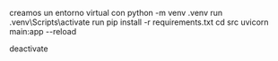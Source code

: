 creamos un entorno virtual con python -m venv .venv
run .venv\Scripts\activate
run pip install -r requirements.txt
cd src
uvicorn main:app --reload


deactivate 